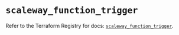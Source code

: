 # `scaleway_function_trigger`

Refer to the Terraform Registry for docs: [`scaleway_function_trigger`](https://registry.terraform.io/providers/scaleway/scaleway/2.57.0/docs/resources/function_trigger).
